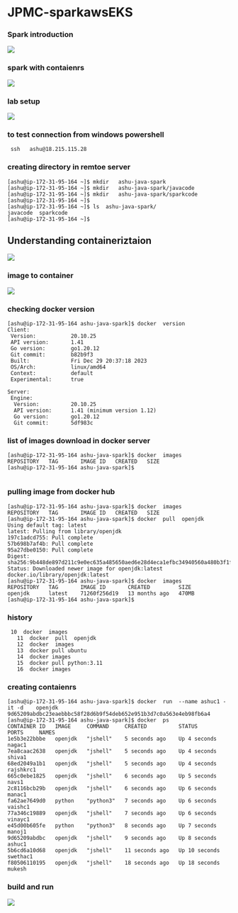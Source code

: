 # JPMC-sparkawsEKS

### Spark introduction  

<img src="spark1.png">

### spark with contaienrs 

<img src="spark2.png">

### lab setup 

<img src="lab.png">

### to test connection from windows powershell

```
 ssh   ashu@18.215.115.28
```

### creating directory in remtoe server

```
[ashu@ip-172-31-95-164 ~]$ mkdir   ashu-java-spark 
[ashu@ip-172-31-95-164 ~]$ mkdir   ashu-java-spark/javacode 
[ashu@ip-172-31-95-164 ~]$ mkdir   ashu-java-spark/sparkcode
[ashu@ip-172-31-95-164 ~]$ 
[ashu@ip-172-31-95-164 ~]$ ls  ashu-java-spark/
javacode  sparkcode
[ashu@ip-172-31-95-164 ~]$ 

```

## Understanding containeriztaion 

<img src="cre1.png">

### image to container 

<img src="img1.png">

### checking docker version 

```
[ashu@ip-172-31-95-164 ashu-java-spark]$ docker  version 
Client:
 Version:           20.10.25
 API version:       1.41
 Go version:        go1.20.12
 Git commit:        b82b9f3
 Built:             Fri Dec 29 20:37:18 2023
 OS/Arch:           linux/amd64
 Context:           default
 Experimental:      true

Server:
 Engine:
  Version:          20.10.25
  API version:      1.41 (minimum version 1.12)
  Go version:       go1.20.12
  Git commit:       5df983c
```

### list of images download in docker server

```
[ashu@ip-172-31-95-164 ashu-java-spark]$ docker  images
REPOSITORY   TAG       IMAGE ID   CREATED   SIZE
[ashu@ip-172-31-95-164 ashu-java-spark]$ 


```

### pulling image from docker hub 

```
[ashu@ip-172-31-95-164 ashu-java-spark]$ docker  images
REPOSITORY   TAG       IMAGE ID   CREATED   SIZE
[ashu@ip-172-31-95-164 ashu-java-spark]$ docker  pull  openjdk 
Using default tag: latest
latest: Pulling from library/openjdk
197c1adcd755: Pull complete 
57b698b7af4b: Pull complete 
95a27dbe0150: Pull complete 
Digest: sha256:9b448de897d211c9e0ec635a485650aed6e28d4eca1efbc34940560a480b3f1f
Status: Downloaded newer image for openjdk:latest
docker.io/library/openjdk:latest
[ashu@ip-172-31-95-164 ashu-java-spark]$ docker  images
REPOSITORY   TAG       IMAGE ID       CREATED         SIZE
openjdk      latest    71260f256d19   13 months ago   470MB
[ashu@ip-172-31-95-164 ashu-java-spark]$ 

```

### history 

```
 10  docker  images
   11  docker  pull  openjdk 
   12  docker  images
   13  docker pull ubuntu
   14  docker images
   15  docker pull python:3.11 
   16  docker images
```

### creating contaienrs

```
[ashu@ip-172-31-95-164 ashu-java-spark]$ docker  run  --name ashuc1 -it -d    openjdk 
9d65209abdbc23eaebbbc58f28d6b9f54deb652e951b3d7c0a563e4eb98fb6a4
[ashu@ip-172-31-95-164 ashu-java-spark]$ docker  ps
CONTAINER ID   IMAGE     COMMAND     CREATED          STATUS          PORTS     NAMES
1e5b3e22bbbe   openjdk   "jshell"    5 seconds ago    Up 4 seconds              nagac1
7ea8caac2638   openjdk   "jshell"    5 seconds ago    Up 4 seconds              shiva1
68ed2049a1b1   openjdk   "jshell"    5 seconds ago    Up 4 seconds              rajshkrc1
665c0ebe1825   openjdk   "jshell"    6 seconds ago    Up 5 seconds              navs1
2c8116bcb29b   openjdk   "jshell"    6 seconds ago    Up 6 seconds              manac1
fa62ae7649d0   python    "python3"   7 seconds ago    Up 6 seconds              vaishc1
77a346c19889   openjdk   "jshell"    7 seconds ago    Up 6 seconds              vinayc1
e45d00b605fe   python    "python3"   8 seconds ago    Up 7 seconds              manoj1
9d65209abdbc   openjdk   "jshell"    9 seconds ago    Up 8 seconds              ashuc1
5b6cd6a10d68   openjdk   "jshell"    11 seconds ago   Up 10 seconds             swethac1
f80506110195   openjdk   "jshell"    18 seconds ago   Up 18 seconds             mukesh
```

### build and run 

<img src="br.png">


